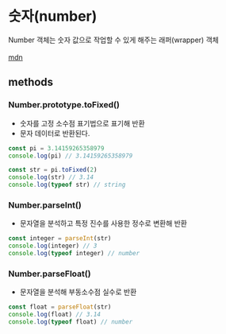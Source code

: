 # 숫자(number)
Number 객체는 숫자 값으로 작업할 수 있게 해주는 래퍼(wrapper) 객체<br/>
<br/>
[mdn](https://developer.mozilla.org/ko/docs/Web/JavaScript/Reference/Global_Objects/Number)

## methods

### Number.prototype.toFixed()
- 숫자를 고정 소수점 표기법으로 표기해 반환
- 문자 데이터로 반환된다.
```js
const pi = 3.14159265358979
console.log(pi) // 3.14159265358979

const str = pi.toFixed(2)
console.log(str) // 3.14
console.log(typeof str) // string
```

### Number.parseInt()
- 문자열을 분석하고 특정 진수를 사용한 정수로 변환해 반환
```js
const integer = parseInt(str)
console.log(integer) // 3
console.log(typeof integer) // number
```

### Number.parseFloat()
- 문자열을 분석해 부동소수점 실수로 반환
```js
const float = parseFloat(str)
console.log(float) // 3.14
console.log(typeof float) // number
```
